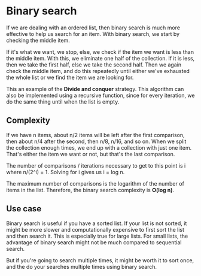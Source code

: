 # Binary search
If we are dealing with an ordered list, then binary search is much more effective to help us search for an item.
With binary search, we start by checking the middle item.

If it's what we want, we stop, else, we check if the item we want is less than the middle item. With this, we eliminate one half of the
collection. If it is less, then we take the first half, else we take the second half. Then we again check the middle item, and do this repeatedly until
either we've exhausted the whole list or we find the item we are looking for.

This an example of the **Divide and conquer** strategy. This algorithm can also be implemented using a recursive function, since for every
iteration, we do the same thing until when the list is empty.

## Complexity
If we have n items, about n/2 items will be left after the first comparison, then about n/4 after the second, then n/8, n/16, and so on.
When we split the collection enough times, we end up with a collection with just one item. That's either the item we want or not, but that's the last comparison.

The number of comparisons / iterations necessary to get to this point is i where n/(2^i) = 1.
Solving for i gives us i = log n.

The maximum number of comparisons is the logarithm of the number of items in the list.
Therefore, the binary search complexity is **O(log n)**.

## Use case
Binary search is useful if you have a sorted list. If your list is not sorted, it might be more slower and computationally expensive
to first sort the list and then search it. This is especially true for large lists. For small lists, the advantage of binary search
might not be much compared to sequential search.

But if you're going to search multiple times, it might be worth it to sort once, and the do your searches multiple times using
binary search.
